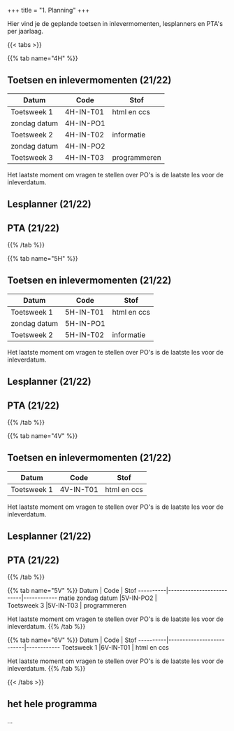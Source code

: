 +++
title = "1. Planning"
+++

Hier vind je de geplande toetsen in inlevermomenten, lesplanners en PTA's per jaarlaag.

<!--more-->

{{< tabs >}}

{{% tab name="4H" %}}
## Toetsen en inlevermomenten (21/22)

Datum      | Code                    | Stof
----------|--------------------------|------------
 Toetsweek 1 |4H-IN-T01 |  html en ccs 
zondag datum |4H-IN-PO1 |  
 Toetsweek 2 |4H-IN-T02 |  informatie 
zondag datum |4H-IN-PO2 |  
 Toetsweek 3 |4H-IN-T03 |   programmeren         

Het laatste moment om vragen te stellen over PO's is de laatste les voor de inleverdatum. 

## Lesplanner (21/22)

## PTA (21/22)
{{% /tab %}}

{{% tab name="5H" %}}
## Toetsen en inlevermomenten (21/22)

Datum      | Code                    | Stof
----------|--------------------------|------------
 Toetsweek 1 |5H-IN-T01 |  html en ccs 
zondag datum |5H-IN-PO1 |  
 Toetsweek 2 |5H-IN-T02 |  informatie 
      

Het laatste moment om vragen te stellen over PO's is de laatste les voor de inleverdatum. 

## Lesplanner (21/22)

## PTA (21/22)
{{% /tab %}}

{{% tab name="4V" %}}
## Toetsen en inlevermomenten (21/22)

Datum      | Code                    | Stof
----------|--------------------------|------------
 Toetsweek 1 |4V-IN-T01 |  html en ccs 
         

Het laatste moment om vragen te stellen over PO's is de laatste les voor de inleverdatum. 

## Lesplanner (21/22)

## PTA (21/22)
{{% /tab %}}

{{% tab name="5V" %}}
Datum      | Code                    | Stof
----------|--------------------------|------------
 matie 
zondag datum |5V-IN-PO2 |  
 Toetsweek 3 |5V-IN-T03 |   programmeren         

Het laatste moment om vragen te stellen over PO's is de laatste les voor de inleverdatum. 
{{% /tab %}}

{{% tab name="6V" %}}
Datum      | Code                    | Stof
----------|--------------------------|------------
 Toetsweek 1 |6V-IN-T01 |  html en ccs 
     

Het laatste moment om vragen te stellen over PO's is de laatste les voor de inleverdatum. 
{{% /tab %}}

{{< /tabs >}}

## het hele programma
...